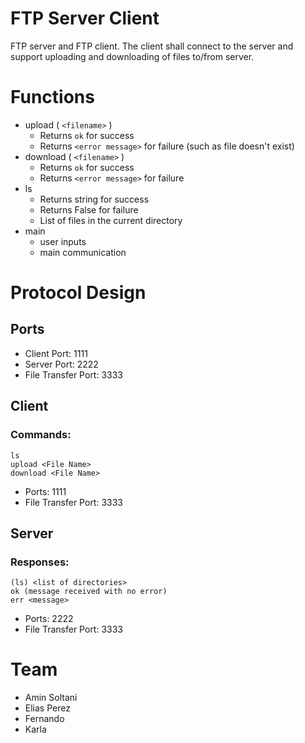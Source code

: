 # FTP Server Client
FTP server and FTP client. The client shall connect to the server and support uploading and downloading of files to/from server.

# Functions
* upload ( `<filename>` )
    * Returns `ok` for success
    * Returns `<error message>` for failure (such as file doesn't exist)
* download ( `<filename>` )
    * Returns `ok` for success
    * Returns `<error message>` for failure
* ls
    * Returns string for success
    * Returns False for failure
    * List of files in the current directory
* main
    * user inputs
    * main communication
        
    
# Protocol Design

## Ports
    
* Client Port: 1111
* Server Port: 2222
* File Transfer Port: 3333

## Client 

### Commands:
    ls
	upload <File Name>
	download <File Name>
	
* Ports: 1111
* File Transfer Port: 3333

## Server

### Responses:

	(ls) <list of directories>
    ok (message received with no error)
	err <message>
* Ports: 2222
* File Transfer Port: 3333

# Team
 * Amin Soltani
 * Elias Perez
 * Fernando
 * Karla

